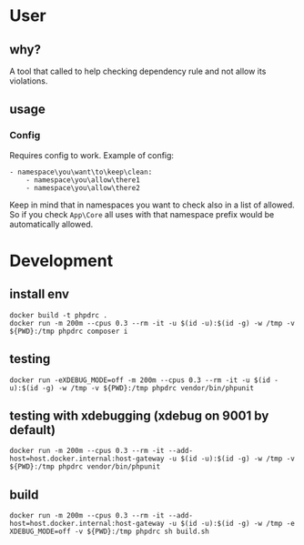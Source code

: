 # User

## why?
A tool that called to help checking dependency rule and not allow its violations.

## usage

### Config
Requires config to work. Example of config:
```
- namespace\you\want\to\keep\clean:
    - namespace\you\allow\there1
    - namespace\you\allow\there2
```
Keep in mind that in namespaces you want to check also in a list of allowed. So if you check `App\Core` all uses with that namespace prefix would be automatically allowed.

# Development
## install env
```
docker build -t phpdrc .
docker run -m 200m --cpus 0.3 --rm -it -u $(id -u):$(id -g) -w /tmp -v ${PWD}:/tmp phpdrc composer i
```
## testing
```
docker run -eXDEBUG_MODE=off -m 200m --cpus 0.3 --rm -it -u $(id -u):$(id -g) -w /tmp -v ${PWD}:/tmp phpdrc vendor/bin/phpunit
```

## testing with xdebugging (xdebug on 9001 by default)
```
docker run -m 200m --cpus 0.3 --rm -it --add-host=host.docker.internal:host-gateway -u $(id -u):$(id -g) -w /tmp -v ${PWD}:/tmp phpdrc vendor/bin/phpunit
```

## build
```
docker run -m 200m --cpus 0.3 --rm -it --add-host=host.docker.internal:host-gateway -u $(id -u):$(id -g) -w /tmp -e XDEBUG_MODE=off -v ${PWD}:/tmp phpdrc sh build.sh
```
